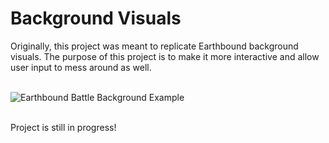 # Background Visuals
Originally, this project was meant to replicate Earthbound background visuals. The purpose of this project is to make it more interactive and allow user input to mess around as well. <br><br>

![Earthbound Battle Background Example](https://i.redd.it/hyzfbno2nmmc1.gif) <br><br>

Project is still in progress!